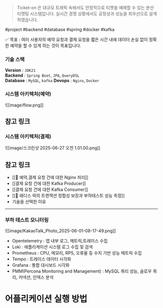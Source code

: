 > Ticket-on 은 대규모 트래픽 속에서도 안정적으로 티켓을 예매할 수 있는 분산 티켓팅 시스템입니다.
>실시간 경쟁 상황에서도 공정성과 성능을 최우선으로 설계하였습니다.

#project #backend #database #spring #docker #kafka 

✅ 목표 : 여러 사용자의 예약 요청과 결제 요청을 짧은 시간 내에 데이터 손실 없이 정확한 예약을 할 수 있게 하는 것이 목표입니다.

### 기술 스택

[](https://github.com/Ticket-on/Ticket-on-BE#%EA%B8%B0%EC%88%A0-%EC%8A%A4%ED%83%9D)

**Version** : `JDK21`  
**Backend** : `Spring Boot`, `JPA`, `QueryDSL`  
**Database** : `MySQL`, `kafka`
**Devops** : `Nginx`, `Docker`

### 시스템 아키텍처(예약)

![[image/flow.png]]

## 참고 링크

### 시스템 아키텍처(결제)
![[image/스크린샷 2025-06-27 오전 1.01.00.png]]



## 참고 링크

- [[🎫  예약,결제 요청 건에 대한 Nginx 처리]]
- [[결제 요청 건에 대한 Kafka Producer]]
- [[결제 요청 건에 대한 Kafka Consumer]]
- [[🧪 레디스 락의 트랜잭션 정합성 보장과 부하테스트 성능 측정]]
- 기술을 선택한 이유

___



### 부하 테스트 모니터링

![[image/KakaoTalk_Photo_2025-06-01-08-17-49.png]]

- Opentelemetry : 앱 내부 로그, 메트릭,트레이스 수집
- Loki : 애플리케이션 시스템 로그 수집 및 검색
- Prometheus : CPU, 메모리, RPS, 오류율 등 수치 기반 성능 메트릭 수집
- Tempo : 트레이스 데이터 시각화
- Grafana : 통합 대시보드 시각화
- PMM(Percona Monitoring and Management) : MySQL 쿼리 성능, 슬로우 쿼리, 커넥션, 인덱스 분석

# 어플리케이션 실행 방법
